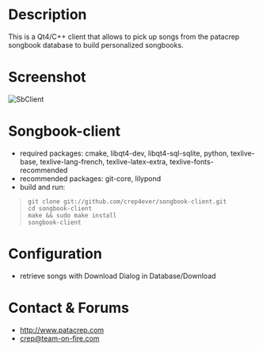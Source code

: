 # Description
This is a Qt4/C++ client that allows to pick up songs from the patacrep songbook database to build personalized songbooks.

# Screenshot
![SbClient](http://www.patacrep.com/data/images/songbook-client2-small.png)

# Songbook-client
* required packages: cmake, libqt4-dev, libqt4-sql-sqlite, python, texlive-base, texlive-lang-french, texlive-latex-extra, texlive-fonts-recommended
* recommended packages: git-core, lilypond
* build and run:

>     git clone git://github.com/crep4ever/songbook-client.git
>     cd songbook-client
>     make && sudo make install
>     songbook-client

# Configuration
* retrieve songs with Download Dialog in Database/Download

# Contact & Forums
* http://www.patacrep.com
* crep@team-on-fire.com
